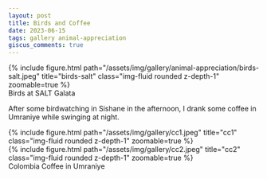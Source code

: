 ```yaml
---
layout: post
title: Birds and Coffee
date: 2023-06-15
tags: gallery animal-appreciation
giscus_comments: true
---
```


<div class="row">
    <div class="col-sm-6 mt-3 mt-md-0">
        {% include figure.html path="/assets/img/gallery/animal-appreciation/birds-salt.jpeg" title="birds-salt" class="img-fluid rounded z-depth-1" zoomable=true %}
        <div class="caption">
            Birds at SALT Galata
        </div>
    </div>
</div>

After some birdwatching in Sishane in the afternoon, I drank some coffee in Umraniye while swinging at night.

<div class="row mt-3">
    <div class="col-sm mt-3 mt-md-0">
        {% include figure.html path="/assets/img/gallery/cc1.jpeg" title="cc1" class="img-fluid rounded z-depth-1" zoomable=true %}
    </div>
    <div class="col-sm mt-3 mt-md-0">
        {% include figure.html path="/assets/img/gallery/cc2.jpeg" title="cc2" class="img-fluid rounded z-depth-1" zoomable=true %}
    </div>
</div>
<div class="caption">
    Colombia Coffee in Umraniye
</div>
